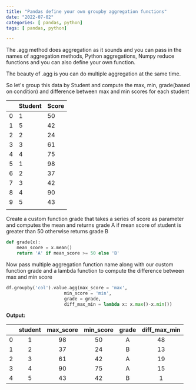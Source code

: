 ```yaml
---
title: "Pandas define your own groupby aggregation functions"
date: "2022-07-02"
categories: [ pandas, python]
tags: [ pandas, python]

---
```


The .agg method does aggregation as it sounds and you can pass in the names of aggregation methods, Python aggregations, Numpy reduce functions and you can also define your own function.

The beauty of .agg is you can do multiple aggregation at the same time. 

So let's group this data by Student and compute the max, min, grade(based on condition) and difference between max and min scores for each student 



|      | Student | Score |
| ---- | ------- | ----- |
| 0    | 1       | 50    |
| 1    | 5       | 42    |
| 2    | 2       | 24    |
| 3    | 3       | 61    |
| 4    | 4       | 75    |
| 5    | 1       | 98    |
| 6    | 2       | 37    |
| 7    | 3       | 42    |
| 8    | 4       | 90    |
| 9    | 5       | 43    |
|      |         |       |

Create a custom function grade that takes a series of score as parameter and computes the mean and returns grade A if mean score of student  is greater than 50 otherwise returns grade B

```python
def grade(x):
    mean_score = x.mean()
    return 'A' if mean_score >= 50 else 'B'
```
Now pass multiple aggregation function name along with our custom function grade and a lambda function to compute the difference between max and min score

```python
df.groupby('col').value.agg(max_score = 'max',
                      min_score = 'min',
                      grade = grade,
                      diff_max_min = lambda x: x.max()-x.min())
```

**Output:**

|      |     student    |   max_score   | min_score | grade | diff_max_min |
| ----------- | :-----------: | :-----------:| :-----------: | :-----------:|:-----------:|
| 0      | 1         | 98 | 50 | A | 48 |
| 1      | 2         | 37 | 24 | B | 13 |
| 2      | 3         | 61 | 42 | A | 19 |
| 3      | 4         | 90 | 75 | A | 15 |
| 4      | 5         | 43 | 42 | B | 1 |
